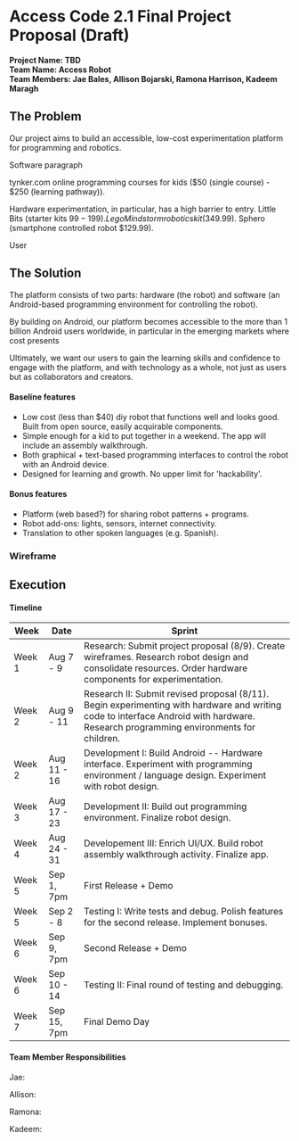 # Access Code 2.1 Final Project Proposal (Draft)

**Project Name: TBD**  
**Team Name: Access Robot**  
**Team Members: Jae Bales, Allison Bojarski, Ramona Harrison, Kadeem Maragh**  

## The Problem 

Our project aims to build an accessible, low-cost experimentation platform for programming and robotics.

Software paragraph

tynker.com online programming courses for kids ($50 (single course) - $250 (learning pathway)).

Hardware experimentation, in particular, has a high barrier to entry. 
Little Bits (starter kits $99-199). 
Lego Mindstorm robotics kit ($349.99).
Sphero (smartphone controlled robot $129.99).

User

## The Solution 

The platform consists of two parts: hardware (the robot) and software (an Android-based programming environment for controlling the robot).

By building on Android, our platform becomes accessible to the more than 1 billion Android users worldwide, in particular in the emerging markets where cost presents 

Ultimately, we want our users to gain the learning skills and confidence to engage with the platform, and with technology as a whole, not just as users but as collaborators and creators.

#### Baseline features

 * Low cost (less than $40) diy robot that functions well and looks good. Built from open source, easily acquirable components. 
 * Simple enough for a kid to put together in a weekend. The app will include an assembly walkthrough.
 * Both graphical + text-based programming interfaces to control the robot with an Android device. 
 * Designed for learning and growth. No upper limit for 'hackability'.

#### Bonus features

 * Platform (web based?) for sharing robot patterns + programs.
 * Robot add-ons: lights, sensors, internet connectivity.
 * Translation to other spoken languages (e.g. Spanish).

### Wireframe

## Execution

#### Timeline

| Week | Date | Sprint | 
|----|----|---|
| Week 1 | Aug 7 - 9 | Research: Submit project proposal (8/9). Create wireframes. Research robot design and consolidate resources. Order hardware components for experimentation. |
| Week 2 | Aug 9 - 11 | Research II: Submit revised proposal (8/11). Begin experimenting with hardware and writing code to interface Android with hardware. Research programming environments for children. |
| Week 2 | Aug 11 - 16 | Development I: Build Android -- Hardware interface. Experiment with programming environment / language design. Experiment with robot design.|
| Week 3 | Aug 17 - 23 | Development II: Build out programming environment. Finalize robot design. |
| Week 4 | Aug 24 - 31 | Developement III: Enrich UI/UX. Build robot assembly walkthrough activity. Finalize app. |
| Week 5 | Sep 1, 7pm | First Release + Demo |
| Week 5 | Sep 2 - 8 | Testing I: Write tests and debug. Polish features for the second release. Implement bonuses. |
| Week 6 | Sep 9, 7pm | Second Release + Demo |
| Week 6 | Sep 10 - 14 | Testing II: Final round of testing and debugging. |
| Week 7 | Sep 15, 7pm | Final Demo Day |

#### Team Member Responsibilities

Jae:

Allison:

Ramona:

Kadeem:
